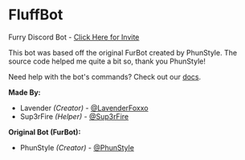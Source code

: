 # FluffBot
Furry Discord Bot - [Click Here for Invite](https://fluffbot.xyz/invite)

This bot was based off the original FurBot created by PhunStyle. The source code helped me quite a bit so, thank you PhunStyle!

Need help with the bot's commands? Check out our [docs](https://docs.fluffbot.xyz).

**Made By:**
- Lavender *(Creator)* - [@LavenderFoxxo](https://github.com/LavenderFoxxo)
- Sup3rFire *(Helper)* - [@Sup3rFire](https://github.com/Sup3rFire)

**Original Bot (FurBot):**
- PhunStyle *(Creator)* - [@PhunStyle](https://github.com/PhunStyle)
